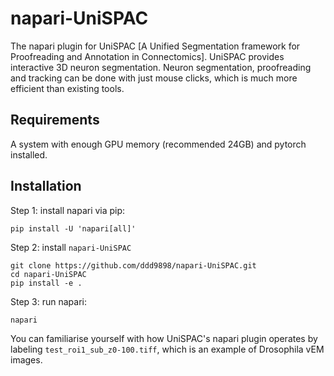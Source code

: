 # napari-UniSPAC
The napari plugin for UniSPAC [A Unified Segmentation framework for Proofreading and Annotation in Connectomics]. UniSPAC provides interactive 3D neuron segmentation. Neuron segmentation, proofreading and tracking can be done with just mouse clicks, which is much more efficient than existing tools.

## Requirements

A system with enough GPU memory (recommended 24GB) and pytorch installed.

## Installation

Step 1: install napari via pip:

```shell
pip install -U 'napari[all]'
```

Step 2: install `napari-UniSPAC`

```shell
git clone https://github.com/ddd9898/napari-UniSPAC.git
cd napari-UniSPAC
pip install -e .
```

Step 3: run napari:

```shell
napari
```

You can familiarise yourself with how UniSPAC's napari plugin operates by labeling  `test_roi1_sub_z0-100.tiff`, which is an example of Drosophila vEM images.
